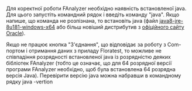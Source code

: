 Для коректної роботи FAnalyzer необхідно наявність встановленої java. Для цього запустіть командний рядок і введіть команду "java". Якщо напише, що команда не розпізнана, то встановіть java (файл [java8-jre-8u181-windows-x64](https://www.dropbox.com/t/4nJgxgc1f2IQCLdg) або більш новіший дистрибутив з [офіційного сайту Oracle](https://www.oracle.com/java/technologies/javase-jre8-downloads.html)).

Якщо не працює кнопка "З'єднання", що відповідає за роботу з Com-портом і отримання даних з приладу Floratest, то можливе не співпадіння розрядності встановленої java із розрядністю деяких бібліотек FAnalyzer (тобто це означає, що для 64 розрядної версії програми FAnalyzer необхідно, щоб була встановлена 64 розрядна версія Java). Перевірити версію  java можна набравши в командному рядку java -vertion
